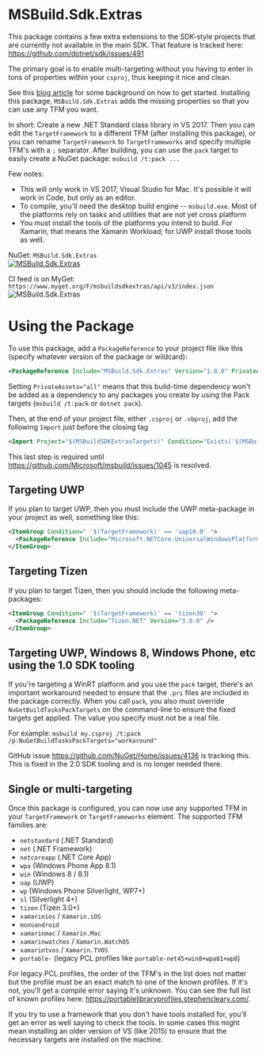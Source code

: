 # MSBuild.Sdk.Extras
This package contains a few extra extensions to the SDK-style projects that are currently not available
in the main SDK. That feature is tracked here: https://github.com/dotnet/sdk/issues/491

The primary goal is to enable multi-targeting without you having to enter in tons of properties within your
`csproj`, thus keeping it nice and clean.

See this [blog article](https://oren.codes/2017/01/04/multi-targeting-the-world-a-single-project-to-rule-them-all/) for some background on how to get started. Installing
this package, `MSBuild.Sdk.Extras` adds the missing properties so that you can use any TFM you want.

In short: Create a new .NET Standard class library in VS 2017. Then you can edit the `TargetFramework` to a different TFM (after installing this package), or you can rename `TargetFramework` to `TargetFrameworks` and specify multiple TFM's with a `;` separator. 
After building, you can use the `pack` target to easily create a NuGet package: `msbuild /t:pack ...` 

Few notes: 

 - This will only work in VS 2017, Visual Studio for Mac. It's possible it will work in Code, but only as an editor.
 - To compile, you'll need the desktop build engine -- `msbuild.exe`. Most of the platforms rely on tasks and utilities that are not yet cross platform
 - You must install the tools of the platforms you intend to build. For Xamarin, that means the Xamarin Workload; for UWP install those tools as well.
  
NuGet: `MSBuild.Sdk.Extras`<br />
[![MSBuild.Sdk.Extras](https://img.shields.io/nuget/v/MSBuild.Sdk.Extras.svg)](https://www.nuget.org/packages/MSBuild.Sdk.Extras)

CI feed is on MyGet:
`https://www.myget.org/F/msbuildsdkextras/api/v3/index.json` <br />
![MSBuild.Sdk.Extras](https://img.shields.io/myget/msbuildsdkextras/v/MSBuild.Sdk.Extras.svg)

# Using the Package
To use this package, add a `PackageReference` to your project file like this (specify whatever version of the package or wildcard):

``` xml
<PackageReference Include="MSBuild.Sdk.Extras" Version="1.0.0" PrivateAssets="all" />
```

Setting `PrivateAssets="all"` means that this build-time dependency won't be added as a dependency to any packages you create by
using the Pack targets (`msbuild /t:pack` or `dotnet pack`).

Then, at the end of your project file, either `.csproj` or `.vbproj`, add the following `Import` just before the closing tag

``` xml
<Import Project="$(MSBuildSDKExtrasTargets)" Condition="Exists('$(MSBuildSDKExtrasTargets)')" />
```

This last step is required until https://github.com/Microsoft/msbuild/issues/1045 is resolved.

## Targeting UWP
If you plan to target UWP, then you must include the UWP meta-package in your project as well, something like this:

``` xml
<ItemGroup Condition=" '$(TargetFramework)' == 'uap10.0' "> 
  <PackageReference Include="Microsoft.NETCore.UniversalWindowsPlatform " Version="5.2.2" /> 
</ItemGroup> 
```

## Targeting Tizen
If you plan to target Tizen, then you should include the following meta-packages:

```xml
<ItemGroup Condition=" '$(TargetFramework)' == 'tizen30' ">  
  <PackageReference Include="Tizen.NET" Version="3.0.0" />
</ItemGroup>  
```

## Targeting UWP, Windows 8, Windows Phone, etc using the 1.0 SDK tooling
If you're targeting a WinRT platform and you use the `pack` target, there's an important workaround needed to ensure
that the `.pri` files are included in the package correctly. When you call `pack`, you also must override `NuGetBuildTasksPackTargets` on the command-line
to ensure the fixed targets get applied. The value you specify must not be a real file.

For example: `msbuild my.csproj /t:pack /p:NuGetBuildTasksPackTargets="workaround"`

GitHub issue https://github.com/NuGet/Home/issues/4136 is tracking this. This is fixed in the 2.0 SDK tooling and is no longer needed there.

## Single or multi-targeting
Once this package is configured, you can now use any supported TFM in your `TargetFramework` or `TargetFrameworks` element. The supported TFM families are:
 - `netstandard` (.NET Standard)
 - `net` (.NET Framework)
 - `netcoreapp` (.NET Core App)
 - `wpa` (Windows Phone App 8.1)
 - `win` (Windows 8 / 8.1)
 - `uap` (UWP)
 - `wp` (Windows Phone Silverlight, WP7+)
 - `sl` (Silverlight 4+)
 - `tizen` (Tizen 3.0+)
 - `xamarinios` / `Xamarin.iOS`
 - `monoandroid`
 - `xamarinmac` / `Xamarin.Mac`
 - `xamarinwatchos` / `Xamarin.WatchOS`
 - `xamarintvos` / `Xamarin.TVOS`
 - `portable-` (legacy PCL profiles like `portable-net45+win8+wpa81+wp8`)

 For legacy PCL profiles, the order of the TFM's in the list does not matter but the profile must be an exact match 
 to one of the known profiles. If it's not, you'll get a compile error saying it's unknown. You can see the full
 list of known profiles here: https://portablelibraryprofiles.stephencleary.com/.

 If you try to use a framework that you don't have tools installed for, you'll get an error as well saying to check the tools. In some cases
 this might mean installing an older version of VS (like 2015) to ensure that the necessary targets are installed on the machine.
